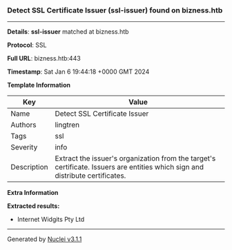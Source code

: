 ### Detect SSL Certificate Issuer (ssl-issuer) found on bizness.htb

----
**Details**: **ssl-issuer** matched at bizness.htb

**Protocol**: SSL

**Full URL**: bizness.htb:443

**Timestamp**: Sat Jan 6 19:44:18 +0000 GMT 2024

**Template Information**

| Key | Value |
| --- | --- |
| Name | Detect SSL Certificate Issuer |
| Authors | lingtren |
| Tags | ssl |
| Severity | info |
| Description | Extract the issuer's organization from the target's certificate. Issuers are entities which sign and distribute certificates.<br> |

**Extra Information**

**Extracted results:**

- Internet Widgits Pty Ltd



----

Generated by [Nuclei v3.1.1](https://github.com/projectdiscovery/nuclei)